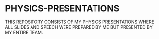 # PHYSICS-PRESENTATIONS
THIS REPOSITORY CONSISTS OF MY PHYSICS PRESENTATIONS WHERE ALL SLIDES AND SPEECH WERE PREPARED BY ME BUT PRESENTED BY MY ENTIRE TEAM.
